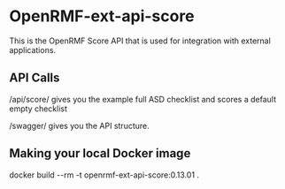 # OpenRMF-ext-api-score
This is the OpenRMF Score API that is used for integration with external applications. 

## API Calls
/api/score/ gives you the example full ASD checklist and scores a default empty checklist

/swagger/ gives you the API structure.

## Making your local Docker image
docker build --rm -t openrmf-ext-api-score:0.13.01 .